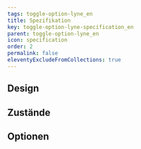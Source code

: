 ```yaml
---
tags: toggle-option-lyne_en
title: Spezifikation
key: toggle-option-lyne-specification_en
parent: toggle-option-lyne_en
icon: specification
order: 2
permalink: false
eleventyExcludeFromCollections: true
---
```


## Design 

## Zustände

## Optionen


